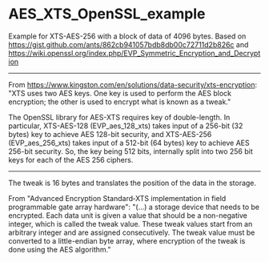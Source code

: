 # AES_XTS_OpenSSL_example

Example for XTS-AES-256 with a block of data of 4096 bytes.
Based on https://gist.github.com/ants/862cb941057bdb8db00c72711d2b826c and
https://wiki.openssl.org/index.php/EVP_Symmetric_Encryption_and_Decryption

--------

From https://www.kingston.com/en/solutions/data-security/xts-encryption: "XTS uses two AES keys. One key is used to perform the AES block encryption;
the other is used to encrypt what is known as a tweak."

The OpenSSL library for AES-XTS requires key of double-length. 
In particular, XTS-AES-128 (EVP_aes_128_xts) takes input of a 256-bit (32 bytes) key
to achieve AES 128-bit security, and XTS-AES-256 (EVP_aes_256_xts) takes input of a
512-bit (64 bytes) key to achieve AES 256-bit security. So, the key 
being 512 bits, internally split into two 256 bit keys for each of the AES 256 ciphers.

--------
The tweak is 16 bytes and translates the position of the data in the storage.

From "Advanced Encryption Standard‐XTS implementation in
field programmable gate array hardware":
"(...) a storage
device that needs to be encrypted. Each data unit is given
a value that should be a non-negative integer, which is
called the tweak value. These tweak values start from an
arbitrary integer and are assigned consecutively. The tweak
value must be converted to a little-endian byte array, where
encryption of the tweak is done using the AES algorithm."


